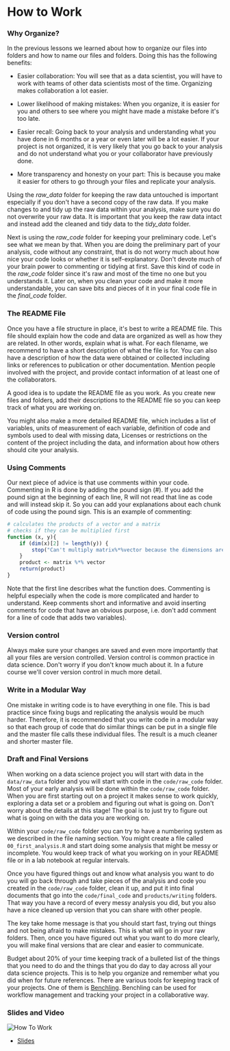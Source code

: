 



# How to Work

### Why Organize?

In the previous lessons we learned about how to organize our files into folders and how to name our files and folders. Doing this has the following benefits:

- Easier collaboration: You will see that as a data scientist, you will have to work with teams of other data scientists most of the time. Organizing makes collaboration a lot easier.

- Lower likelihood of making mistakes: When you organize, it is easier for you and others to see where you might have made a mistake before it's too late.

- Easier recall: Going back to your analysis and understanding what you have done in 6 months or a year or even later will be a lot easier. If your project is not organized, it is very likely that you go back to your analysis and do not understand what you or your collaborator have previously done.

- More transparency and honesty on your part: This is because you make it easier for others to go through your files and replicate your analysis.

Using the *raw_data* folder for keeping the raw data untouched is important especially if you don't have a second copy of the raw data. If you make changes to and tidy up the raw data within your analysis, make sure you do not overwrite your raw data. It is important that you keep the raw data intact and instead add the cleaned and tidy data to the *tidy_data* folder.

Next is using the *raw_code* folder for keeping your preliminary code. Let's see what we mean by that. When you are doing the preliminary part of your analysis, code without any constraint, that is do not worry much about how nice your code looks or whether it is self-explanatory. Don't devote much of your brain power to commenting or tidying at first. Save this kind of code in the *raw_code* folder since it's raw and most of the time no one but you understands it. Later on, when you clean your code and make it more understandable, you can save bits and pieces of it in your final code file in the *final_code* folder.

### The README File

Once you have a file structure in place, it's best to write a README file. This file should explain how the code and data are organized as well as how they are related. In other words, explain what is what. For each filename, we recommend to have a short description of what the file is for. You can also have a description of how the data were obtained or collected including links or references to publication or other documentation. Mention people involved with the project, and provide contact information of at least one of the collaborators.

A good idea is to update the README file as you work. As you create new files and folders, add their descriptions to the README file so you can keep track of what you are working on.

You might also make a more detailed README file, which includes a list of variables, units of measurement of each variable, definition of code and symbols used to deal with missing data, Licenses or restrictions on the content of the project including the data, and information about how others should cite your analysis.


### Using Comments

Our next piece of advice is that use comments within your code. Commenting in R is done by adding the pound sign (#). If you add the pound sign at the beginning of each line, R will not read that line as code and will instead skip it. So you can add your explanations about each chunk of code using the pound sign. This is an example of commenting:

```r
# calculates the products of a vector and a matrix
# checks if they can be multiplied first
function (x, y){
    if (dim(x)[2] != length(y)) {
        stop("Can't multiply matrix%*%vector because the dimensions are wrong")
    }
    product <- matrix %*% vector
    return(product)
}
```

Note that the first line describes what the function does. Commenting is helpful especially when the code is more complicated and harder to understand. Keep comments short and informative and avoid inserting comments for code that have an obvious purpose, i.e. don't add comment for a line of code that adds two variables).

### Version control

Always make sure your changes are saved and even more importantly that all your files are version controlled. Version control is common practice in data science. Don't worry if you don't know much about it. In a future course we'll cover version control in much more detail.

### Write in a Modular Way

One mistake in writing code is to have everything in one file. This is bad practice since fixing bugs and replicating the analysis would be much harder. Therefore, it is recommended that you write code in a modular way so that each group of code that do similar things can be put in a single file and the master file calls these individual files. The result is a much cleaner and shorter master file.

### Draft and Final Versions

When working on a data science project you will start with data in the `data/raw_data` folder and you will start with code in the `code/raw_code` folder. Most of your early analysis will be done within the `code/raw_code` folder. When you are first starting out on a project it makes sense to work quickly, exploring a data set or a problem and figuring out what is going on. Don't worry about the details at this stage! The goal is to just try to figure out what is going on with the data you are working on.

Within your `code/raw_code` folder you can try to have a numbering system as we described in the file naming section. You might create a file called `00_first_analysis.R` and start doing some analysis that might be messy or incomplete. You would keep track of what you working on in your README file or in a lab notebook at regular intervals.

Once you have figured things out and know what analysis you want to do you will go back through and take pieces of the analysis and code you created in the `code/raw_code` folder, clean it up, and put it into final documents that go into the `code/final_code` and `products/writing` folders. That way you have a record of every messy analysis you did, but you also have a nice cleaned up version that you can share with other people.

The key take home message is that you should start fast, trying out things and not being afraid to make mistakes. This is what will go in your raw folders. Then, once you have figured out what you want to do more clearly, you will make final versions that are clear and easier to communicate.

Budget about 20% of your time keeping track of a bulleted list of the things that you need to do and the things that you do day to day across all your data science projects. This is to help you organize and remember what you did when for future references. There are various tools for keeping track of your projects. One of them is [Benchling](https://benchling.com/). Benchling can be used for workflow management and tracking your project in a collaborative way.


### Slides and Video

![How To Work](https://www.youtube.com/watch?v=kKXOHJRZGdE)

* [Slides](https://docs.google.com/presentation/d/1vn8Lb8YNvo1zha7GmJMlQSBRSAryRms6xy5HUtafH2A/edit?usp=sharing)  
